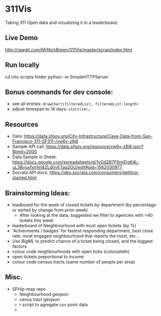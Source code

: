 # 311Vis
Taking 311 Open data and vizualizing it in a leaderboard.

## Live Demo
http://rawgit.com/MrNickBreen/311Vis/master/scrap/index.html


## Run locally
cd into scripts folder
python -m SimpleHTTPServer


## Bonus commands for dev console:
- see all entries: `drawChart(filteredList, filteredList.length)`
- adjust timespan to 14 days: `start(14);`


## Resources
- Data: https://data.sfgov.org/City-Infrastructure/Case-Data-from-San-Francisco-311-SF311-/vw6y-z8j6
- Sample API call: https://data.sfgov.org/resource/vw6y-z8j6.json?$limit=2000
- Data Sample in Sheet: https://docs.google.com/spreadsheets/d/1yGd2B7F8mlDg64L-uL3Byuxfxn1irl4ZLd0vETaq2GU/edit#gid=1562030977
- Socrata API docs: https://dev.socrata.com/consumers/getting-started.html

## Brainstorming Ideas:
- leadboard for the week of closed tickets by department (by percentage or sorted by change from prior week)
  - After looking at the data, suggested we filter to agencies with >40 tickets this week.
- leaderboard of Neighbourhood with most open tickets (by %)
- 'Achievments / badges' for fastest responding department, best close rate, most engaged neighbourhood that reports the most, etc...
- *Use BigML* to predict chance of a ticket being closed, and the biggest factors.
- colour code neighbourhoods with open ticks (coloropleth)
- open tickets preportional to income 
- colour code census tracts (same number of people per area)


## Misc.
- SFHip-map repo
  - Neighbourhood geojson
  - cenus tract geojson
  - r script to agregate csv point data
  - 

